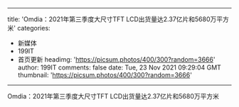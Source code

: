 
---
title: 'Omdia：2021年第三季度大尺寸TFT LCD出货量达2.37亿片和5680万平方米'
categories: 
 - 新媒体
 - 199IT
 - 首页更新
headimg: 'https://picsum.photos/400/300?random=3666'
author: 199IT
comments: false
date: Tue, 23 Nov 2021 09:29:04 GMT
thumbnail: 'https://picsum.photos/400/300?random=3666'
---

<div>   
Omdia：2021年第三季度大尺寸TFT LCD出货量达2.37亿片和5680万平方米  
</div>
            